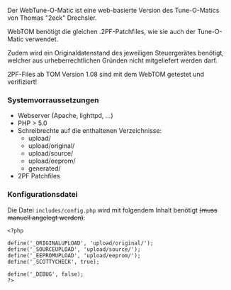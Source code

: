 Der WebTune-O-Matic ist eine web-basierte Version des Tune-O-Matics von Thomas "2eck" Drechsler.

WebTOM benötigt die gleichen .2PF-Patchfiles, wie sie auch der Tune-O-Matic verwendet.

Zudem wird ein Originaldatenstand des jeweiligen Steuergerätes benötigt, welcher aus urheberrechtlichen Gründen nicht mitgeliefert werden darf.

2PF-Files ab TOM Version 1.08 sind mit dem WebTOM getestet und verifiziert!

### Systemvorraussetzungen ###
  * Webserver (Apache, lighttpd, ...)
  * PHP > 5.0
  * Schreibrechte auf die enthaltenen Verzeichnisse:
    * upload/
    * upload/original/
    * upload/source/
    * upload/eeprom/
    * generated/
  * 2PF Patchfiles

### Konfigurationsdatei ###
Die Datei `includes/config.php` wird mit folgendem Inhalt benötigt ~~(muss manuell angelegt werden)~~:
```
<?php

define('_ORIGINALUPLOAD', 'upload/original/');
define('_SOURCEUPLOAD', 'upload/source/');
define('_EEPROMUPLOAD', 'upload/eeprom/');
define('_SCOTTYCHECK', true);

define('_DEBUG', false);
?>
```